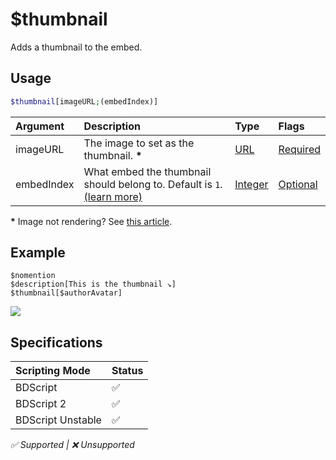 # $thumbnail
Adds a thumbnail to the embed.

## Usage
```php
$thumbnail[imageURL;(embedIndex)]
```

| Argument | Description | Type | Flags |
| :---- | :---- | :---- | :---- |
| imageURL | The image to set as the thumbnail. **\*** | [URL](/src/resources/arguments/types.md#url) | [Required](/src/resources/arguments/flags.md#required)
| embedIndex | What embed the thumbnail should belong to. Default is `1`. [(learn more)](/src/guides/embedIndexes.md) | [Integer](/src/resources/arguments/types.md#integer) | [Optional](/src/resources/arguments/flags.md#optional)

**\*** Image not rendering? See [this article](/src/resources/troubleshooting/imageURLs.md).
## Example
```
$nomention
$description[This is the thumbnail ↘️]
$thumbnail[$authorAvatar]
```
![](https://user-images.githubusercontent.com/69215413/126551913-b3746b47-615a-48a3-9729-d07529e33f97.png)

## Specifications
| Scripting Mode | Status
| :---- | :---- |
| BDScript | ✅ |
| BDScript 2 | ✅ |
| BDScript Unstable | ✅ |

*✅ Supported | ❌ Unsupported*